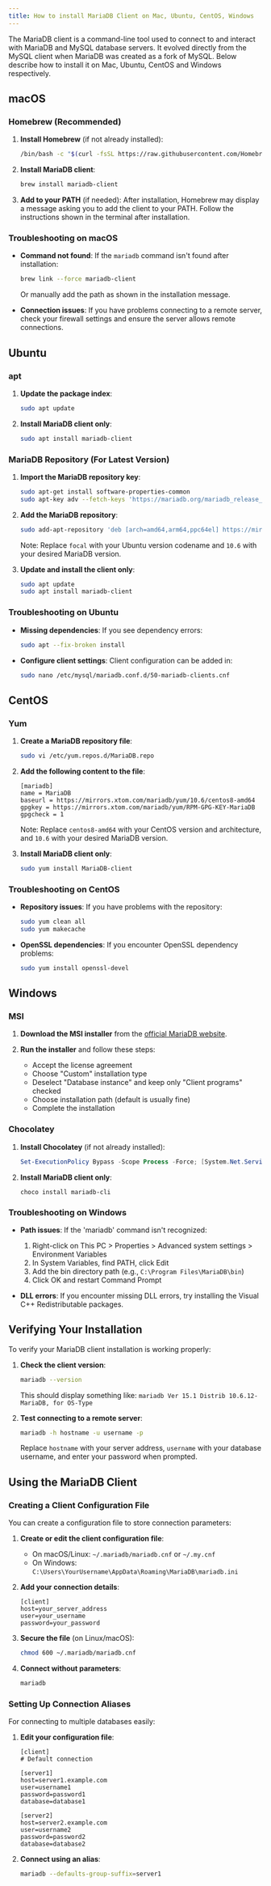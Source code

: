 ```yaml
---
title: How to install MariaDB Client on Mac, Ubuntu, CentOS, Windows
---
```


The MariaDB client is a command-line tool used to connect to and interact with MariaDB and MySQL database servers. It evolved directly from the MySQL client when MariaDB was created as a fork of MySQL.
Below describe how to install it on Mac, Ubuntu, CentOS and Windows respectively.

## macOS

### Homebrew (Recommended)

1. **Install Homebrew** (if not already installed):

   ```bash
   /bin/bash -c "$(curl -fsSL https://raw.githubusercontent.com/Homebrew/install/HEAD/install.sh)"
   ```

2. **Install MariaDB client**:

   ```bash
   brew install mariadb-client
   ```

3. **Add to your PATH** (if needed):
   After installation, Homebrew may display a message asking you to add the client to your PATH. Follow the instructions shown in the terminal after installation.

### Troubleshooting on macOS

- **Command not found**: If the `mariadb` command isn't found after installation:

  ```bash
  brew link --force mariadb-client
  ```

  Or manually add the path as shown in the installation message.

- **Connection issues**: If you have problems connecting to a remote server, check your firewall settings and ensure the server allows remote connections.

## Ubuntu

### apt

1. **Update the package index**:

   ```bash
   sudo apt update
   ```

2. **Install MariaDB client only**:
   ```bash
   sudo apt install mariadb-client
   ```

### MariaDB Repository (For Latest Version)

1. **Import the MariaDB repository key**:

   ```bash
   sudo apt-get install software-properties-common
   sudo apt-key adv --fetch-keys 'https://mariadb.org/mariadb_release_signing_key.asc'
   ```

2. **Add the MariaDB repository**:

   ```bash
   sudo add-apt-repository 'deb [arch=amd64,arm64,ppc64el] https://mirrors.xtom.com/mariadb/repo/10.6/ubuntu focal main'
   ```

   Note: Replace `focal` with your Ubuntu version codename and `10.6` with your desired MariaDB version.

3. **Update and install the client only**:
   ```bash
   sudo apt update
   sudo apt install mariadb-client
   ```

### Troubleshooting on Ubuntu

- **Missing dependencies**: If you see dependency errors:

  ```bash
  sudo apt --fix-broken install
  ```

- **Configure client settings**: Client configuration can be added in:
  ```bash
  sudo nano /etc/mysql/mariadb.conf.d/50-mariadb-clients.cnf
  ```

## CentOS

### Yum

1. **Create a MariaDB repository file**:

   ```bash
   sudo vi /etc/yum.repos.d/MariaDB.repo
   ```

2. **Add the following content to the file**:

   ```
   [mariadb]
   name = MariaDB
   baseurl = https://mirrors.xtom.com/mariadb/yum/10.6/centos8-amd64
   gpgkey = https://mirrors.xtom.com/mariadb/yum/RPM-GPG-KEY-MariaDB
   gpgcheck = 1
   ```

   Note: Replace `centos8-amd64` with your CentOS version and architecture, and `10.6` with your desired MariaDB version.

3. **Install MariaDB client only**:
   ```bash
   sudo yum install MariaDB-client
   ```

### Troubleshooting on CentOS

- **Repository issues**: If you have problems with the repository:

  ```bash
  sudo yum clean all
  sudo yum makecache
  ```

- **OpenSSL dependencies**: If you encounter OpenSSL dependency problems:
  ```bash
  sudo yum install openssl-devel
  ```

## Windows

### MSI

1. **Download the MSI installer** from the [official MariaDB website](https://mariadb.org/download/).

2. **Run the installer** and follow these steps:
   - Accept the license agreement
   - Choose "Custom" installation type
   - Deselect "Database instance" and keep only "Client programs" checked
   - Choose installation path (default is usually fine)
   - Complete the installation

### Chocolatey

1. **Install Chocolatey** (if not already installed):

   ```powershell
   Set-ExecutionPolicy Bypass -Scope Process -Force; [System.Net.ServicePointManager]::SecurityProtocol = [System.Net.ServicePointManager]::SecurityProtocol -bor 3072; iex ((New-Object System.Net.WebClient).DownloadString('https://chocolatey.org/install.ps1'))
   ```

2. **Install MariaDB client only**:
   ```
   choco install mariadb-cli
   ```

### Troubleshooting on Windows

- **Path issues**: If the 'mariadb' command isn't recognized:

  1. Right-click on This PC > Properties > Advanced system settings > Environment Variables
  2. In System Variables, find PATH, click Edit
  3. Add the bin directory path (e.g., `C:\Program Files\MariaDB\bin`)
  4. Click OK and restart Command Prompt

- **DLL errors**: If you encounter missing DLL errors, try installing the Visual C++ Redistributable packages.

## Verifying Your Installation

To verify your MariaDB client installation is working properly:

1. **Check the client version**:

   ```bash
   mariadb --version
   ```

   This should display something like: `mariadb Ver 15.1 Distrib 10.6.12-MariaDB, for OS-Type`

2. **Test connecting to a remote server**:
   ```bash
   mariadb -h hostname -u username -p
   ```
   Replace `hostname` with your server address, `username` with your database username, and enter your password when prompted.

## Using the MariaDB Client

### Creating a Client Configuration File

You can create a configuration file to store connection parameters:

1. **Create or edit the client configuration file**:

   - On macOS/Linux: `~/.mariadb/mariadb.cnf` or `~/.my.cnf`
   - On Windows: `C:\Users\YourUsername\AppData\Roaming\MariaDB\mariadb.ini`

2. **Add your connection details**:

   ```
   [client]
   host=your_server_address
   user=your_username
   password=your_password
   ```

3. **Secure the file** (on Linux/macOS):

   ```bash
   chmod 600 ~/.mariadb/mariadb.cnf
   ```

4. **Connect without parameters**:
   ```bash
   mariadb
   ```

### Setting Up Connection Aliases

For connecting to multiple databases easily:

1. **Edit your configuration file**:

   ```
   [client]
   # Default connection

   [server1]
   host=server1.example.com
   user=username1
   password=password1
   database=database1

   [server2]
   host=server2.example.com
   user=username2
   password=password2
   database=database2
   ```

2. **Connect using an alias**:
   ```bash
   mariadb --defaults-group-suffix=server1
   ```
